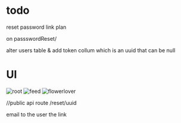 # todo

reset password link plan

on passswordReset/ 

alter users table & add token collum which is an uuid that can be null





# UI
![root](https://github.com/RoseWrightdev/sm/assets/100792806/2d0ffe79-d482-4d78-816f-651adbd7dd46)
![feed](https://github.com/RoseWrightdev/sm/assets/100792806/5628c8ea-aee6-406c-abfa-683752f44edd)
![flowerlover](https://github.com/RoseWrightdev/sm/assets/100792806/d93e54d3-d8d3-4c08-ba8a-2313e0959a44)

//public api route
/reset/uuid

email to the user the link

